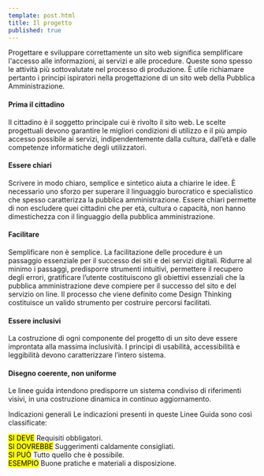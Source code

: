 ```yaml
---
template: post.html
title: Il progetto
published: true
---
```


Progettare e sviluppare correttamente un sito web significa semplificare l'accesso alle informazioni, ai servizi e alle procedure. 
Queste sono spesso le attività più sottovalutate nel processo di produzione.
È utile richiamare pertanto i principi ispiratori nella progettazione di un sito web della Pubblica Amministrazione.

#### Prima il cittadino
Il cittadino è il soggetto principale cui è rivolto il sito web.
Le scelte progettuali devono garantire le migliori condizioni di utilizzo e il più ampio accesso possibile ai servizi, indipendentemente dalla cultura, dall’età e dalle competenze informatiche degli utilizzatori.

#### Essere chiari
Scrivere in modo chiaro, semplice e sintetico aiuta a chiarire le idee. È necessario uno sforzo per superare il linguaggio 
burocratico e specialistico che spesso caratterizza la pubblica amministrazione. Essere chiari permette di non escludere quei cittadini che per età, cultura o capacità, non hanno dimestichezza con il linguaggio della pubblica amministrazione. 

#### Facilitare
Semplificare non è semplice. La facilitazione delle procedure è un passaggio essenziale per il 
successo dei siti e dei servizi digitali. Ridurre al minimo i passaggi, predisporre strumenti intuitivi, permettere il recupero degli errori, gratificare l’utente costituiscono gli obiettivi essenziali che la pubblica amministrazione deve compiere per il successo del sito e del servizio on line. Il processo che viene definito come Design Thinking costituisce un valido strumento per costruire percorsi facilitati.

#### Essere inclusivi
La costruzione di ogni componente del progetto di un sito  deve essere improntata alla massima inclusività. 
I principi di usabilità, accessibilità e leggibilità devono caratterizzare l’intero sistema.

#### Disegno coerente, non uniforme
Le linee guida intendono predisporre un sistema condiviso di riferimenti visivi, in una costruzione dinamica in continuo aggiornamento. 

Indicazioni generali
Le indicazioni presenti in queste Linee Guida sono così classificate:

<div class="lg-callout lg-callout-must">
<mark>SI DEVE</mark>
Requisiti obbligatori.
</div>

<div class="lg-callout lg-callout-should">
<mark>SI DOVREBBE</mark>
Suggerimenti caldamente consigliati.
</div>

<div class="lg-callout lg-callout-could">
<mark>SI PUÒ</mark>
Tutto quello che è possibile.
</div>

<div class="lg-callout lg-callout-example">
<mark>ESEMPIO</mark>
Buone pratiche e materiali a disposizione.
</div>

